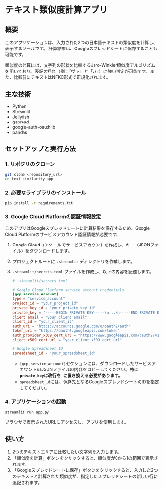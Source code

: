 # テキスト類似度計算アプリ

## 概要

このアプリケーションは、入力された2つの日本語テキストの類似度を計算し、表示するツールです。
計算結果は、Googleスプレッドシートに保存することも可能です。

類似度の計算には、文字列の形状を比較するJaro-Winkler類似度アルゴリズムを用いており、表記の揺れ（例：「ヴァ」と「バ」）に強い判定が可能です。また、比較前にテキストはNFKC形式で正規化されます。

## 主な技術

- Python
- Streamlit
- Jellyfish
- gspread
- google-auth-oauthlib
- pandas

## セットアップと実行方法

### 1. リポジリのクローン

```bash
git clone <repository_url>
cd text_similarity_app
```

### 2. 必要なライブラリのインストール

```bash
pip install -r requirements.txt
```

### 3. Google Cloud Platformの認証情報設定

このアプリはGoogleスプレッドシートに計算結果を保存するため、Google Cloud Platformのサービスアカウント認証情報が必要です。

1.  Google Cloudコンソールでサービスアカウントを作成し、キー（JSONファイル）をダウンロードします。
2.  プロジェクトルートに `.streamlit` ディレクトリを作成します。
3.  `.streamlit/secrets.toml` ファイルを作成し、以下の内容を記述します。

    ```toml
    # .streamlit/secrets.toml

    # Google Cloud Platform service account credentials
    [gcp_service_account]
    type = "service_account"
    project_id = "your_project_id"
    private_key_id = "your_private_key_id"
    private_key = "-----BEGIN PRIVATE KEY-----\n...\n-----END PRIVATE KEY-----\n"
    client_email = "your_client_email"
    client_id = "your_client_id"
    auth_uri = "https://accounts.google.com/o/oauth2/auth"
    token_uri = "https://oauth2.googleapis.com/token"
    auth_provider_x509_cert_url = "https://www.googleapis.com/oauth2/v1/certs"
    client_x509_cert_url = "your_client_x509_cert_url"

    # Google Spreadsheet ID
    spreadsheet_id = "your_spreadsheet_id"
    ```

    - `[gcp_service_account]`セクションには、ダウンロードしたサービスアカウントのJSONファイルの内容をコピーしてください。**特に`private_key`は改行を`
`に置き換える必要があります。**
    - `spreadsheet_id`には、保存先となるGoogleスプレッドシートのIDを指定してください。

### 4. アプリケーションの起動

```bash
streamlit run app.py
```

ブラウザで表示されたURLにアクセスし、アプリを使用します。

## 使い方

1.  2つのテキストエリアに比較したい文字列を入力します。
2.  「類似度を計算」ボタンをクリックすると、類似度が0から1の範囲で表示されます。
3.  「Googleスプレッドシートに保存」ボタンをクリックすると、入力した2つのテキストと計算された類似度が、指定したスプレッドシートの新しい行に追記されます。